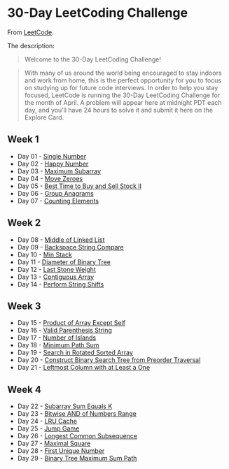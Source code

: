 # 30-Day LeetCoding Challenge

From [LeetCode](https://leetcode.com/explore/challenge/card/30-day-leetcoding-challenge).

The description:

>Welcome to the 30-Day LeetCoding Challenge!

>With many of us around the world being encouraged to stay indoors and work from home, this is the perfect opportunity for you to focus on studying up for future code interviews. In order to help you stay focused, LeetCode is running the 30-Day LeetCoding Challenge for the month of April. A problem will appear here at midnight PDT each day, and you'll have 24 hours to solve it and submit it here on the Explore Card.

## Week 1

* Day 01 - [Single Number](https://leetcode.com/explore/challenge/card/30-day-leetcoding-challenge/528/week-1/3283/)
* Day 02 - [Happy Number](https://leetcode.com/explore/challenge/card/30-day-leetcoding-challenge/528/week-1/3284/)
* Day 03 - [Maximum Subarray](https://leetcode.com/explore/challenge/card/30-day-leetcoding-challenge/528/week-1/3285/)
* Day 04 - [Move Zeroes](https://leetcode.com/explore/challenge/card/30-day-leetcoding-challenge/528/week-1/3286/)
* Day 05 - [Best Time to Buy and Sell Stock II](https://leetcode.com/explore/challenge/card/30-day-leetcoding-challenge/528/week-1/3287/)
* Day 06 - [Group Anagrams](https://leetcode.com/explore/challenge/card/30-day-leetcoding-challenge/528/week-1/3288/)
* Day 07 - [Counting Elements](https://leetcode.com/explore/challenge/card/30-day-leetcoding-challenge/528/week-1/3289/)

## Week 2

* Day 08 - [Middle of Linked List](https://leetcode.com/explore/challenge/card/30-day-leetcoding-challenge/529/week-2/3290/)
* Day 09 - [Backspace String Compare](https://leetcode.com/explore/challenge/card/30-day-leetcoding-challenge/529/week-2/3291/)
* Day 10 - [Min Stack](https://leetcode.com/explore/challenge/card/30-day-leetcoding-challenge/529/week-2/3292/)
* Day 11 - [Diameter of Binary Tree](https://leetcode.com/explore/challenge/card/30-day-leetcoding-challenge/529/week-2/3293/)
* Day 12 - [Last Stone Weight](https://leetcode.com/explore/challenge/card/30-day-leetcoding-challenge/529/week-2/3297/)
* Day 13 - [Contiguous Array](https://leetcode.com/explore/challenge/card/30-day-leetcoding-challenge/529/week-2/3298/)
* Day 14 - [Perform String Shifts](https://leetcode.com/explore/challenge/card/30-day-leetcoding-challenge/529/week-2/3299/)

## Week 3

* Day 15 - [Product of Array Except Self](https://leetcode.com/explore/challenge/card/30-day-leetcoding-challenge/530/week-3/3300/)
* Day 16 - [Valid Parenthesis String](https://leetcode.com/explore/challenge/card/30-day-leetcoding-challenge/530/week-3/3301/)
* Day 17 - [Number of Islands](https://leetcode.com/explore/challenge/card/30-day-leetcoding-challenge/530/week-3/3302/)
* Day 18 - [Minimum Path Sum](https://leetcode.com/explore/challenge/card/30-day-leetcoding-challenge/530/week-3/3303/)
* Day 19 - [Search in Rotated Sorted Array](https://leetcode.com/explore/challenge/card/30-day-leetcoding-challenge/530/week-3/3304/)
* Day 20 - [Construct Binary Search Tree from Preorder Traversal](https://leetcode.com/explore/challenge/card/30-day-leetcoding-challenge/530/week-3/3305/)
* Day 21 - [Leftmost Column with at Least a One](https://leetcode.com/explore/challenge/card/30-day-leetcoding-challenge/530/week-3/3306/)

## Week 4
* Day 22 - [Subarray Sum Equals K](https://leetcode.com/explore/challenge/card/30-day-leetcoding-challenge/531/week-4/3307/)
* Day 23 - [Bitwise AND of Numbers Range](https://leetcode.com/explore/challenge/card/30-day-leetcoding-challenge/531/week-4/3308/)
* Day 24 - [LRU Cache](https://leetcode.com/explore/challenge/card/30-day-leetcoding-challenge/531/week-4/3309/)
* Day 25 - [Jump Game](https://leetcode.com/explore/challenge/card/30-day-leetcoding-challenge/531/week-4/3310/)
* Day 26 - [Longest Common Subsequence](https://leetcode.com/explore/challenge/card/30-day-leetcoding-challenge/531/week-4/3311/)
* Day 27 - [Maximal Square](https://leetcode.com/explore/challenge/card/30-day-leetcoding-challenge/531/week-4/3312/)
* Day 28 - [First Unique Number](https://leetcode.com/explore/challenge/card/30-day-leetcoding-challenge/531/week-4/3313/)
* Day 29 - [Binary Tree Maximum Sum Path](https://leetcode.com/explore/challenge/card/30-day-leetcoding-challenge/532/week-5/3314/)
